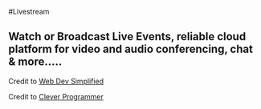 #Livestream
## Watch or Broadcast Live Events, reliable cloud platform for video and audio conferencing, chat & more.....

Credit to [Web Dev Simplified](https://www.youtube.com/watch?v=DvlyzDZDEq4)

Credit to [Clever Programmer](https://www.youtube.com/watch?v=ZVznzY7EjuY)

